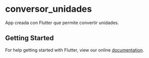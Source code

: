# conversor_unidades

App creada con Flutter que permite convertir unidades.

## Getting Started

For help getting started with Flutter, view our online
[documentation](https://flutter.io/).
